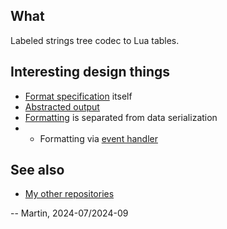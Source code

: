 ## What

Labeled strings tree codec to Lua tables.

## Interesting design things

* [Format specification](Itness.txt) itself
* [Abstracted output](workshop/concepts/StreamIo/Output.lua)
* [Formatting](Serializer/) is separated from data serialization
* * Formatting via [event handler](Serializer/DelimitersWriter/Interface.lua)

## See also
  * [My other repositories](https://github.com/martin-eden/contents)

-- Martin, 2024-07/2024-09
